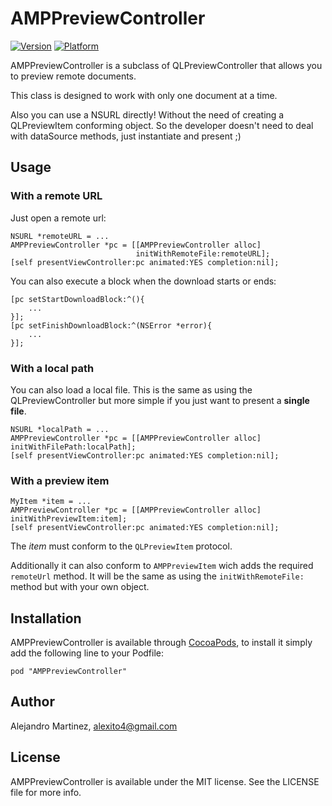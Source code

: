 # AMPPreviewController

[![Version](http://cocoapod-badges.herokuapp.com/v/AMPPreviewController/badge.png)](http://cocoadocs.org/docsets/AMPPreviewController)
[![Platform](http://cocoapod-badges.herokuapp.com/p/AMPPreviewController/badge.png)](http://cocoadocs.org/docsets/AMPPreviewController)


AMPPreviewController is a subclass of QLPreviewController that allows you to preview remote documents.

This class is designed to work with only one document at a time.

Also you can use a NSURL directly! Without the need of creating a QLPreviewItem conforming object.
So the developer doesn't need to deal with dataSource methods, just instantiate and present ;)

## Usage

### With a remote URL

Just open a remote url:

    NSURL *remoteURL = ...
    AMPPreviewController *pc = [[AMPPreviewController alloc]
                                initWithRemoteFile:remoteURL];
    [self presentViewController:pc animated:YES completion:nil];

You can also execute a block when the download starts or ends:

    [pc setStartDownloadBlock:^(){
        ...
    }];
    [pc setFinishDownloadBlock:^(NSError *error){
        ...
    }];

### With a local path

You can also load a local file. This is the same as using the QLPreviewController but more simple if you just want to present a **single file**.

    NSURL *localPath = ...
    AMPPreviewController *pc = [[AMPPreviewController alloc] initWithFilePath:localPath];
    [self presentViewController:pc animated:YES completion:nil];


### With a preview item

    MyItem *item = ...
    AMPPreviewController *pc = [[AMPPreviewController alloc] initWithPreviewItem:item];
    [self presentViewController:pc animated:YES completion:nil];

The *item* must conform to the `QLPreviewItem` protocol.

Additionally it can also conform to `AMPPreviewItem` wich adds the required `remoteUrl` method.
It will be the same as using the `initWithRemoteFile:` method but with your own object.

## Installation

AMPPreviewController is available through [CocoaPods](http://cocoapods.org), to install
it simply add the following line to your Podfile:

    pod "AMPPreviewController"

## Author

Alejandro Martinez, alexito4@gmail.com

## License

AMPPreviewController is available under the MIT license. See the LICENSE file for more info.
